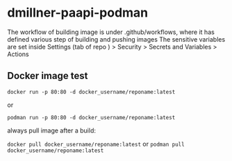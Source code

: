 # dmillner-paapi-podman
The workflow of building image is under .github/workflows, where it has defined various step of building and pushing images
The sensitive variables are set inside Settings (tab of repo ) > Security > Secrets and Variables > Actions

## Docker image test 

```
docker run -p 80:80 -d docker_username/reponame:latest
```

or 

```
podman run -p 80:80 -d docker_username/reponame:latest
```

always pull image after a build:

```docker pull docker_username/reponame:latest```
or
```podman pull docker_username/reponame:latest```